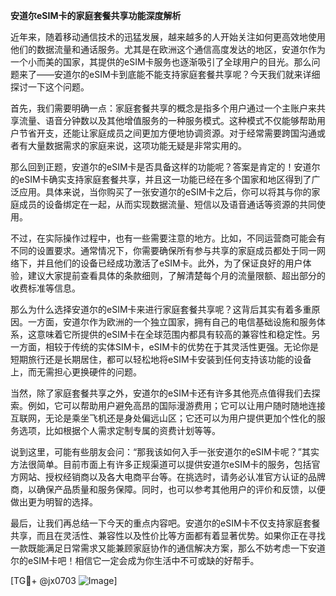 **安道尔eSIM卡的家庭套餐共享功能深度解析**

近年来，随着移动通信技术的迅猛发展，越来越多的人开始关注如何更高效地使用他们的数据流量和通话服务。尤其是在欧洲这个通信高度发达的地区，安道尔作为一个小而美的国家，其提供的eSIM卡服务也逐渐吸引了全球用户的目光。那么问题来了——安道尔的eSIM卡到底能不能支持家庭套餐共享呢？今天我们就来详细探讨一下这个问题。

首先，我们需要明确一点：家庭套餐共享的概念是指多个用户通过一个主账户来共享流量、语音分钟数以及其他增值服务的一种服务模式。这种模式不仅能够帮助用户节省开支，还能让家庭成员之间更加方便地协调资源。对于经常需要跨国沟通或者有大量数据需求的家庭来说，这项功能无疑是非常实用的。

那么回到正题，安道尔的eSIM卡是否具备这样的功能呢？答案是肯定的！安道尔的eSIM卡确实支持家庭套餐共享，并且这一功能已经在多个国家和地区得到了广泛应用。具体来说，当你购买了一张安道尔的eSIM卡之后，你可以将其与你的家庭成员的设备绑定在一起，从而实现数据流量、短信以及语音通话等资源的共同使用。

不过，在实际操作过程中，也有一些需要注意的地方。比如，不同运营商可能会有不同的设置要求。通常情况下，你需要确保所有参与共享的家庭成员都处于同一网络下，并且他们的设备已经成功激活了eSIM卡。此外，为了保证良好的用户体验，建议大家提前查看具体的条款细则，了解清楚每个月的流量限额、超出部分的收费标准等信息。

那么为什么选择安道尔的eSIM卡来进行家庭套餐共享呢？这背后其实有着多重原因。一方面，安道尔作为欧洲的一个独立国家，拥有自己的电信基础设施和服务体系，这意味着它所提供的eSIM卡在全球范围内都具有较高的兼容性和稳定性。另一方面，相较于传统的实体SIM卡，eSIM卡的优势在于其灵活性更强。无论你是短期旅行还是长期居住，都可以轻松地将eSIM卡安装到任何支持该功能的设备上，而无需担心更换硬件的问题。

当然，除了家庭套餐共享之外，安道尔的eSIM卡还有许多其他亮点值得我们去探索。例如，它可以帮助用户避免高昂的国际漫游费用；它可以让用户随时随地连接互联网，无论是乘坐飞机还是身处偏远山区；它还可以为用户提供更加个性化的服务选项，比如根据个人需求定制专属的资费计划等等。

说到这里，可能有些朋友会问：“那我该如何入手一张安道尔的eSIM卡呢？”其实方法很简单。目前市面上有许多正规渠道可以提供安道尔eSIM卡的服务，包括官方网站、授权经销商以及各大电商平台等。在挑选时，请务必认准官方认证的品牌商，以确保产品质量和服务保障。同时，也可以参考其他用户的评价和反馈，以便做出更为明智的选择。

最后，让我们再总结一下今天的重点内容吧。安道尔的eSIM卡不仅支持家庭套餐共享，而且在灵活性、兼容性以及性价比等方面都有着显著优势。如果你正在寻找一款既能满足日常需求又能兼顾家庭协作的通信解决方案，那么不妨考虑一下安道尔的eSIM卡吧！相信它一定会成为你生活中不可或缺的好帮手。

[TG💪+ @jx0703 ![Image](https://github.com/user-attachments/assets/dbca1d08-cadb-493c-b0ec-ad6f7a83f270)]